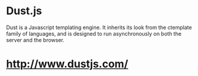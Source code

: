 # Dust.js
Dust is a Javascript templating engine. It inherits its look from the ctemplate family of languages, and is designed to run asynchronously on both the server and the browser.

# http://www.dustjs.com/
